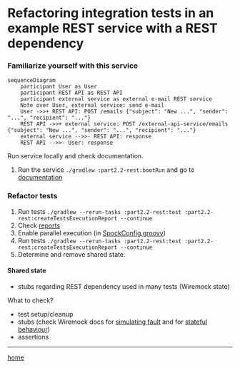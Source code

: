 # Refactoring integration tests in an example  REST service with a REST dependency

### Familiarize yourself with this service

```mermaid
sequenceDiagram
    participant User as User
    participant REST API as REST API
    participant external service as external e-mail REST service
    Note over User, external service: send e-mail
    User ->>+ REST API: POST /emails {"subject": "New ...", "sender": "...", "recipient": "..."}
    REST API ->>+ external service: POST /external-api-service/emails {"subject": "New ...", "sender": "...", "recipient": "..."}
    external service -->>- REST API: response
    REST API -->>- User: response
```

Run service locally and check documentation.

1. Run the service `./gradlew :part2.2-rest:bootRun` and go
   to [documentation](http://localhost:8080/swagger-ui/index.html)

### Refactor tests

1. Run tests `./gradlew --rerun-tasks :part2.2-rest:test :part2.2-rest:createTestsExecutionReport --continue`
2. Check [reports](build/reports/tests-execution/html/test.html)
3. Enable parallel execution (in [SpockConfig.groovy](src/test/resources/SpockConfig.groovy))
4. Run tests `./gradlew --rerun-tasks :part2.2-rest:test :part2.2-rest:createTestsExecutionReport --continue`
5. Determine and remove shared state.

#### Shared state

- stubs regarding REST dependency used in many tests (Wiremock state)

What to check?

- test setup/cleanup
- stubs (check Wiremock docs for [simulating fault](https://wiremock.org/docs/simulating-faults/) and
  for [stateful behaviour](https://wiremock.org/docs/stateful-behaviour/))
- assertions

---
[home](../README.md)